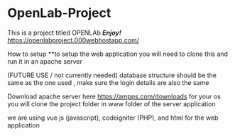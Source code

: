 # OpenLab-Project
This is a project titled OPENLAb
***Enjoy!***
https://openlabproject.000webhostapp.com/

How to setup
**to setup the web application you will need to clone this and run it in an apache server

(FUTURE USE / not currently needed)
database structure should be the same as the one used , make sure the login details are also the same

Download apache server here https://ampps.com/downloads for your os
you will clone the project folder in www folder of the server application

we are using vue js (javascript), codeigniter (PHP), and html for the web application


